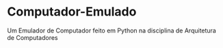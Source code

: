 # Computador-Emulado
Um Emulador de Computador feito em Python na disciplina de Arquitetura de Computadores
